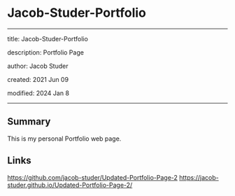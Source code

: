 # Jacob-Studer-Portfolio

---

title: Jacob-Studer-Portfolio

description: Portfolio Page

author: Jacob Studer

created:  2021 Jun 09

modified: 2024 Jan 8

---

## Summary
This is my personal Portfolio web page.

## Links
https://github.com/jacob-studer/Updated-Portfolio-Page-2
https://jacob-studer.github.io/Updated-Portfolio-Page-2/
